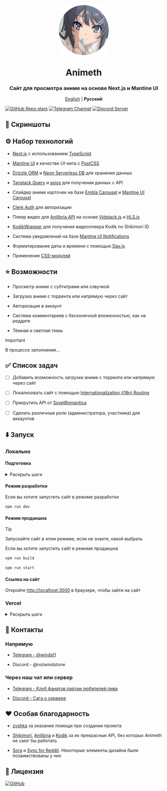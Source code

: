 <div align="center">

<img width="160" height="160" align="center" src="public/favicon.png">

# Animeth

### Сайт для просмотра аниме на основе Next.js и Mantine UI

<p align="center">
<a href="https://github.com/windstone-aristotle-yellow/animeth/blob/main/README_english.md">English</a> | <strong>Русский</strong>
</p>

</div>

[![GitHub Repo stars](https://img.shields.io/github/stars/windstone-aristotle-yellow/Animeth?label=Stars&style=flat&logo=data%3Aimage%2Fsvg%2Bxml%3Bbase64%2CPD94bWwgdmVyc2lvbj0iMS4wIiBlbmNvZGluZz0idXRmLTgiPz4KPHN2ZyBoZWlnaHQ9IjI0IiB2aWV3Qm94PSIwIC05NjAgOTYwIDk2MCIgd2lkdGg9IjI0IiB4bWxucz0iaHR0cDovL3d3dy53My5vcmcvMjAwMC9zdmciPgogIDxwYXRoIGQ9Im0zNTQtMjQ3IDEyNi03NiAxMjYgNzctMzMtMTQ0IDExMS05Ni0xNDYtMTMtNTgtMTM2LTU4IDEzNS0xNDYgMTMgMTExIDk3LTMzIDE0M1pNMjMzLTgwbDY1LTI4MUw4MC01NTBsMjg4LTI1IDExMi0yNjUgMTEyIDI2NSAyODggMjUtMjE4IDE4OSA2NSAyODEtMjQ3LTE0OUwyMzMtODBabTI0Ny0zNTBaIiBzdHlsZT0iZmlsbDogcmdiKDI0NSwgMjI3LCA2Nik7Ii8%2BCjwvc3ZnPg%3D%3D&color=%23f8e444)](https://github.com/windstone-aristotle-yellow/Animeth/stargazers)
[![Telegram Channel](https://img.shields.io/badge/Telegram-КФПЛП-blue?style=flat&logo=telegram)](https://t.me/democracysucks)
[![Discord Server](https://img.shields.io/discord/1218281145138151430?label=Discord&labelColor=7289da&color=2c2f33&style=flat)](https://discord.gg/JhmkZDScfg)

## 📱 Скриншоты

## ⚙️ Набор технологий

* [Next.js](https://nextjs.org/) с использованием [TypeScript](https://www.typescriptlang.org/)

* [Mantine UI](https://mantine.dev/) в качестве UI-кита с [PostCSS](https://postcss.org/)

* [Drizzle ORM](https://orm.drizzle.team/) и [Neon Serverless DB](https://neon.tech/) для хранения данных

* [Tanstack Query](https://tanstack.com/query/latest) и [axios](https://axios-http.com/ru/docs/intro) для получения данных с API

* Слайдер аниме карточек на базе [Embla Carousel](https://www.embla-carousel.com) и [Mantine UI Carousel](https://mantine.dev/x/carousel/)

* [Clerk Auth](https://clerk.com/) для авторизации

* Плеер видео для [Anilibria API](https://github.com/anilibria/docs) на основе [Vidstack.js](https://www.vidstack.io/) и [HLS.js](https://github.com/video-dev/hls.js)

* [KodikWrapper](https://github.com/thedvxchsquad/kodikwrapper) для получения видеоплеера Kodik по Shikimori ID

* Система уведомлений на базе [Mantine UI Notifications](https://mantine.dev/x/notifications/)

* Форматирование даты и времени с помощью [Day.js](https://day.js.org/)

* Применение [CSS-модулей](https://nextjs.org/docs/app/building-your-application/styling/css-modules)

## ⭐️ Возможности

* Просмотр аниме с субтитрами или озвучкой

* Загрузка аниме с торрента или напрямую через сайт

* Авторизация в аккаунт

* Система комментариев с бесконечной вложенностью, как на реддите

* Тёмная и светлая темы

> [!IMPORTANT]  
> В процессе заполнения...

## ✅ Список задач

- [ ] Добавить возможность загрузки аниме с торрента или напрямую через сайт

- [ ] Локализовать сайт с помощью [Internationalization (i18n) Routing](https://nextjs.org/docs/pages/building-your-application/routing/internationalization)

- [ ] Прикрутить API от [SovetRomantica](https://github.com/sovetromantica/sr-api)

- [ ] Сделать различные роли (администратора, участника) для аккаунтов

## ⬇️ Запуск

### Локально

#### Подготовка

<details>
<summary>Раскрыть шаги</summary>

```bash
git clone https://github.com/windstone-aristotle-yellow/animeth
```

1. Переименуйте находящийся в корне приложения файл `.env.example` в `.env.local`

2. Зарегистрируйтесь на https://clerk.com

3. Зайдите в Панель управления (Dashboard) Clerk и создайте новое приложение

4. Перейдите в пункт **API Keys** в левом меню и скопируйте **Publishable key** (Пример: `pk_test_qwertyuiop1234567890`)

5. Вставьте **Publishable key** в строку `NEXT_PUBLIC_CLERK_PUBLISHABLE_KEY` в файле `.env.local`

6. Перейдите в пункт **API Keys** в левом меню и скопируйте **Secret keys** (Пример: `sk_test_qwertyuiop1234567890`)

7. Вставьте **Publishable key** в строку `CLERK_SECRET_KEY` в файле `.env.local`

8. Зарегистрируйтесь на https://neon.tech/ и создайте там новый проект

9. Перейдите в Панель управления (Dashboard) Neon DB и скопируйте **Connection string** (Пример: `postgres://postgres:adminadmin@0.0.0.0:5432/db?sslmode=require`)

10. Вставьте **Connection string** в строку `NEON_DATABASE_URL` в файле `.env.local`

11. (Опционально) Если вы хотите смотреть аниме не только через плеер Animeth (который только с озвучкой Anilibria), но и через Kodik, то получите токен Kodik на http://kodik.cc/ (Вам нужно связаться с ними через email почту)

12. Запустите команду `npm install` для того, чтобы установить все зависимости

13. Готово!

> [!NOTE]
> Вот так должен выглядеть файл `.env.local` после всех махинаций выше

```text
NEON_DATABASE_URL='postgres://postgres:adminadmin@0.0.0.0:5432/db'
POSTGRESQL_DATABASE_URL='CHANGE_IT_postgres://postgres:adminadmin@0.0.0.0:5432/db'
NEXT_PUBLIC_CLERK_PUBLISHABLE_KEY=pk_test_qwertyuiop1234567890
CLERK_SECRET_KEY=sk_test_qwertyuiop1234567890
NEXT_PUBLIC_CLERK_SIGN_IN_URL=/sign-in
NEXT_PUBLIC_CLERK_SIGN_UP_URL=/sign-up
NEXT_PUBLIC_CLERK_AFTER_SIGN_IN_URL=/
NEXT_PUBLIC_CLERK_AFTER_SIGN_UP_URL=/
KODIK_TOKEN='qwertyuiop1234567890'
```

</details>

#### Режим разработки

Если вы хотите запустить сайт в режиме разработки

```bash
npm run dev
```

#### Режим продакшна

> [!TIP]
> Запускайте сайт в этом режиме, если не знаете, какой выбрать

Если вы хотите запустить сайт в режиме продакшна

```bash
npm run build
```
```bash
npm run start
```

#### Ссылка на сайт

Откройте [http://localhost:3000](http://localhost:3000) в браузере, чтобы зайти на сайт

### Vercel

<details>
<summary>Раскрыть шаги</summary>

> [!IMPORTANT]  
> В процессе заполнения...

Пока что смотрите официальную документацию [Next.js deployment documentation](https://nextjs.org/docs/deployment)

</details>

## 💬 Контакты

### Напрямую

* [Telegram - @windst1](https://t.me/windst1)

* Discord - @notwindstone

### Через наш чат или сервер

* [Telegram - Клуб фанатов партии любителей пива](https://t.me/democracysucks)

* [Discord - Сага о сервере](https://discord.gg/JhmkZDScfg)

## ❤️ Особая благодарность

* [zvshka](https://github.com/zvshka) за оказание помощи при создании проекта

* [Shikimori](https://shikimori.one/api/doc/graphql), [Anilibria](https://github.com/anilibria/docs) и [Kodik](http://kodik.cc/) за их прекрасные API, без которых Animeth не смог бы работать

* [Sora](https://github.com/Khanhtran47/Sora) и [Sync for Reddit](https://github.com/laurencedawson/sync-for-reddit). Некоторые элементы дизайна были позаимствованы у них

## 📜 Лицензия

[![GitHub](https://img.shields.io/github/license/windstone-aristotle-yellow/Animeth?style=for-the-badge)](https://github.com/windstone-aristotle-yellow/Animeth/blob/main/LICENSE)
